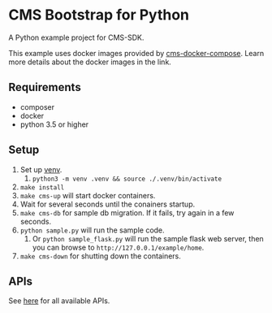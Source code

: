 # CMS Bootstrap for Python

A Python example project for CMS-SDK.

This example uses docker images provided by [cms-docker-compose](https://github.com/ridi/cms-docker-compose). Learn more details about the docker images in the link.

## Requirements

- composer
- docker
- python 3.5 or higher

## Setup

1. Set up [venv](https://docs.python.org/3/library/venv.html).
    1. `python3 -m venv .venv && source ./.venv/bin/activate`
1. `make install`
1. `make cms-up` will start docker containers.
1. Wait for several seconds until the conainers startup.
1. `make cms-db` for sample db migration. If it fails, try again in a few seconds.
1. `python sample.py` will run the sample code.
    1. Or `python sample_flask.py` will run the sample flask web server, then you can browse to `http://127.0.0.1/example/home`.
1. `make cms-down` for shutting down the containers.

## APIs

See [here](https://github.com/ridi/cms-sdk/tree/2.x/lib/thrift-idl) for all available APIs.
